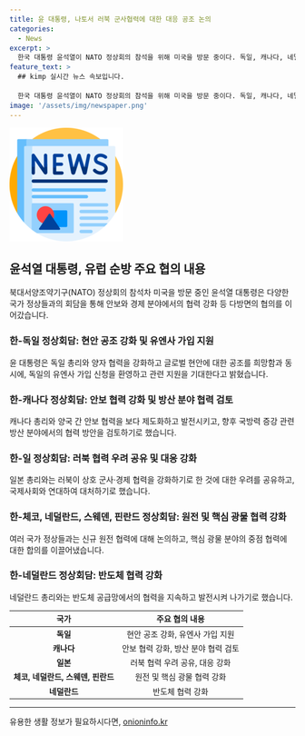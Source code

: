 ```yaml
---
title: 윤 대통령, 나토서 러북 군사협력에 대한 대응 공조 논의
categories:
  - News
excerpt: >
  한국 대통령 윤석열이 NATO 정상회의 참석을 위해 미국을 방문 중이다. 독일, 캐나다, 네덜란드 등 7개국 정상들과 연쇄 정상회담을 열고, 러북의 군사 협력 대응책과 경제 협력 등을 논의했다. 안보 분야에서는 러북의 도발과 우크라이나 전쟁 등에 대한 대응을 강화하기로 했으며, 경제 분야에서는 원전건설 수주와 반도체·핵심 광물 협력에 대해 논의했다. 또한, 체코, 네덜란드, 스웨덴, 핀란드 등 4개국 정상들과는 신규 원전 협력과 핵심광물 공급망 협력 방안에 대해 논의했다..FirebaseAuth: 8_RwN37wSUJCFdvUJNtFj83q8TN/qSUwTeWYN+gf69snEJs RogQsFDV0pITDW9PEgyGwMSUvwbPHgifc0S2CwO2oKEQIY+inoYaJnSMA==
feature_text: >
  ## kimp 실시간 뉴스 속보입니다.

  한국 대통령 윤석열이 NATO 정상회의 참석을 위해 미국을 방문 중이다. 독일, 캐나다, 네덜란드 등 7개국 정상들과 연쇄 정상회담을 열고, 러북의 군사 협력 대응책과 경제 협력 등을 논의했다. 안보 분야에서는 러북의 도발과 우크라이나 전쟁 등에 대한 대응을 강화하기로 했으며, 경제 분야에서는 원전건설 수주와 반도체·핵심 광물 협력에 대해 논의했다. 또한, 체코, 네덜란드, 스웨덴, 핀란드 등 4개국 정상들과는 신규 원전 협력과 핵심광물 공급망 협력 방안에 대해 논의했다..FirebaseAuth: 8_RwN37wSUJCFdvUJNtFj83q8TN/qSUwTeWYN+gf69snEJs RogQsFDV0pITDW9PEgyGwMSUvwbPHgifc0S2CwO2oKEQIY+inoYaJnSMA==
image: '/assets/img/newspaper.png'
---
```


<p><img src="/assets/img/newspaper.png" alt="kimplant 속보" /></p>

<h2 data-ke-size="size26">윤석열 대통령, 유럽 순방 주요 협의 내용</h2>

<p data-ke-size="size16">북대서양조약기구(NATO) 정상회의 참석차 미국을 방문 중인 윤석열 대통령은 다양한 국가 정상들과의 회담을 통해 안보와 경제 분야에서의 협력 강화 등 다방면의 협의를 이어갔습니다.</p>

<h3 data-ke-size="size24">한-독일 정상회담: 현안 공조 강화 및 유엔사 가입 지원</h3>

<p data-ke-size="size16">윤 대통령은 독일 총리와 양자 협력을 강화하고 글로벌 현안에 대한 공조를 희망함과 동시에, 독일의 유엔사 가입 신청을 환영하고 관련 지원을 기대한다고 밝혔습니다.</p>

<h3 data-ke-size="size24">한-캐나다 정상회담: 안보 협력 강화 및 방산 분야 협력 검토</h3>

<p data-ke-size="size16">캐나다 총리와 양국 간 안보 협력을 보다 제도화하고 발전시키고, 향후 국방력 증강 관련 방산 분야에서의 협력 방안을 검토하기로 했습니다.</p>

<h3 data-ke-size="size24">한-일 정상회담: 러북 협력 우려 공유 및 대응 강화</h3>

<p data-ke-size="size16">일본 총리와는 러북이 상호 군사·경제 협력을 강화하기로 한 것에 대한 우려를 공유하고, 국제사회와 연대하여 대처하기로 했습니다.</p>

<h3 data-ke-size="size24">한-체코, 네덜란드, 스웨덴, 핀란드 정상회담: 원전 및 핵심 광물 협력 강화</h3>

<p data-ke-size="size16">여러 국가 정상들과는 신규 원전 협력에 대해 논의하고, 핵심 광물 분야의 중점 협력에 대한 합의를 이끌어냈습니다.</p>

<h3 data-ke-size="size24">한-네덜란드 정상회담: 반도체 협력 강화</h3>

<p data-ke-size="size16">네덜란드 총리와는 반도체 공급망에서의 협력을 지속하고 발전시켜 나가기로 했습니다.</p>

<table>
<thead>
<tr>
<th style="text-align: center; height: 17px;"><b>국가</b></th>
<th style="text-align: center; height: 17px;"><b>주요 협의 내용</b></th>
</tr>
</thead>
<tbody>
<tr>
<td style="text-align: center; height: 17px;"><b>독일</b></td>
<td style="text-align: center; height: 17px;">현안 공조 강화, 유엔사 가입 지원</td>
</tr>
<tr>
<td style="text-align: center; height: 17px;"><b>캐나다</b></td>
<td style="text-align: center; height: 17px;">안보 협력 강화, 방산 분야 협력 검토</td>
</tr>
<tr>
<td style="text-align: center; height: 17px;"><b>일본</b></td>
<td style="text-align: center; height: 17px;">러북 협력 우려 공유, 대응 강화</td>
</tr>
<tr>
<td style="text-align: center; height: 17px;"><b>체코, 네덜란드, 스웨덴, 핀란드</b></td>
<td style="text-align: center; height: 17px;">원전 및 핵심 광물 협력 강화</td>
</tr>
<tr>
<td style="text-align: center; height: 17px;"><b>네덜란드</b></td>
<td style="text-align: center; height: 17px;">반도체 협력 강화</td>
</tr>
</tbody>
</table>

<hr>
유용한 생활 정보가 필요하시다면, <a href="https://onioninfo.kr" rel="dofollow">onioninfo.kr</a>


